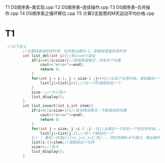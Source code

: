 T1 DS顺序表–类实现.cpp
T2 DS顺序表–连续操作.cpp
T3 DS顺序表–合并操作.cpp
T4 DS顺序表之循环移位.cpp
T5 计算2支股票的M天运动平均价格.cpp
# T1
```cpp class.cpp
 //以下定义
        //位置是查询的序列号，位序是位置的-1，即数组里面的序列号
		int list_del(int i){//和insert类似
			if(i<=0||i>size){//查询错误情况：没有这个位置
				cout<<"error"<<endl;
				return 0;
			}
			for(int j = i-1; j < size-1 ;j++){//从这个位序开始，直到最后一个位序
				list[j]=list[j+1];//后一个的值赋给前一个
			}
			size--;//大小变小
			list_display();
		}
		int list_insert(int i,int item){
			if(i<0||i>size+1){//查询错误情况：不能增加的位置
				cout<<"error"<<endl;
				return 0;
			}
			for(int j = size; j >i-1 ;j--){//从最后一个的后一个的位序开始，直到这个位序
				list[j]=list[j-1];//前一个赋给后一个
			}// ! 最后一步是p[j]=1,j=1,i=1;先j--，然后判断0>0不通过，跳出循环
			list[i-1]=item;//值赋给这个位序
			size++;//变大
			list_display();
		}
```